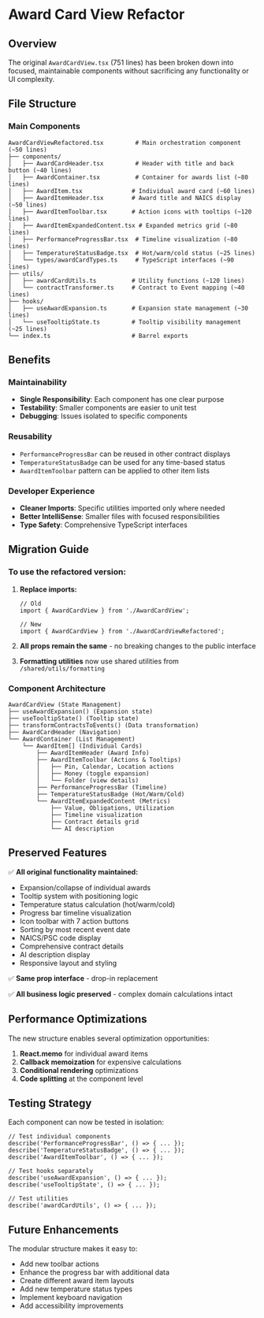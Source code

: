 # Award Card View Refactor

## Overview

The original `AwardCardView.tsx` (751 lines) has been broken down into focused, maintainable components without sacrificing any functionality or UI complexity.

## File Structure

### **Main Components**
```
AwardCardViewRefactored.tsx         # Main orchestration component (~50 lines)
├── components/
│   ├── AwardCardHeader.tsx         # Header with title and back button (~40 lines)
│   ├── AwardContainer.tsx          # Container for awards list (~80 lines)
│   ├── AwardItem.tsx              # Individual award card (~60 lines)
│   ├── AwardItemHeader.tsx        # Award title and NAICS display (~50 lines)
│   ├── AwardItemToolbar.tsx       # Action icons with tooltips (~120 lines)
│   ├── AwardItemExpandedContent.tsx # Expanded metrics grid (~80 lines)
│   ├── PerformanceProgressBar.tsx  # Timeline visualization (~80 lines)
│   ├── TemperatureStatusBadge.tsx  # Hot/warm/cold status (~25 lines)
│   └── types/awardCardTypes.ts     # TypeScript interfaces (~90 lines)
├── utils/
│   ├── awardCardUtils.ts          # Utility functions (~120 lines)
│   └── contractTransformer.ts     # Contract to Event mapping (~40 lines)
├── hooks/
│   ├── useAwardExpansion.ts       # Expansion state management (~30 lines)
│   └── useTooltipState.ts         # Tooltip visibility management (~25 lines)
└── index.ts                       # Barrel exports
```

## Benefits

### **Maintainability**
- **Single Responsibility**: Each component has one clear purpose
- **Testability**: Smaller components are easier to unit test
- **Debugging**: Issues isolated to specific components

### **Reusability**
- `PerformanceProgressBar` can be reused in other contract displays
- `TemperatureStatusBadge` can be used for any time-based status
- `AwardItemToolbar` pattern can be applied to other item lists

### **Developer Experience**
- **Cleaner Imports**: Specific utilities imported only where needed
- **Better IntelliSense**: Smaller files with focused responsibilities
- **Type Safety**: Comprehensive TypeScript interfaces

## Migration Guide

### **To use the refactored version:**

1. **Replace imports:**
   ```tsx
   // Old
   import { AwardCardView } from './AwardCardView';

   // New
   import { AwardCardView } from './AwardCardViewRefactored';
   ```

2. **All props remain the same** - no breaking changes to the public interface

3. **Formatting utilities** now use shared utilities from `/shared/utils/formatting`

### **Component Architecture**

```
AwardCardView (State Management)
├── useAwardExpansion() (Expansion state)
├── useTooltipState() (Tooltip state)
├── transformContractsToEvents() (Data transformation)
├── AwardCardHeader (Navigation)
└── AwardContainer (List Management)
    └── AwardItem[] (Individual Cards)
        ├── AwardItemHeader (Award Info)
        ├── AwardItemToolbar (Actions & Tooltips)
        │   ├── Pin, Calendar, Location actions
        │   ├── Money (toggle expansion)
        │   └── Folder (view details)
        ├── PerformanceProgressBar (Timeline)
        ├── TemperatureStatusBadge (Hot/Warm/Cold)
        └── AwardItemExpandedContent (Metrics)
            ├── Value, Obligations, Utilization
            ├── Timeline visualization
            ├── Contract details grid
            └── AI description
```

## Preserved Features

✅ **All original functionality maintained:**
- Expansion/collapse of individual awards
- Tooltip system with positioning logic
- Temperature status calculation (hot/warm/cold)
- Progress bar timeline visualization
- Icon toolbar with 7 action buttons
- Sorting by most recent event date
- NAICS/PSC code display
- Comprehensive contract details
- AI description display
- Responsive layout and styling

✅ **Same prop interface** - drop-in replacement

✅ **All business logic preserved** - complex domain calculations intact

## Performance Optimizations

The new structure enables several optimization opportunities:

1. **React.memo** for individual award items
2. **Callback memoization** for expensive calculations
3. **Conditional rendering** optimizations
4. **Code splitting** at the component level

## Testing Strategy

Each component can now be tested in isolation:

```tsx
// Test individual components
describe('PerformanceProgressBar', () => { ... });
describe('TemperatureStatusBadge', () => { ... });
describe('AwardItemToolbar', () => { ... });

// Test hooks separately
describe('useAwardExpansion', () => { ... });
describe('useTooltipState', () => { ... });

// Test utilities
describe('awardCardUtils', () => { ... });
```

## Future Enhancements

The modular structure makes it easy to:
- Add new toolbar actions
- Enhance the progress bar with additional data
- Create different award item layouts
- Add new temperature status types
- Implement keyboard navigation
- Add accessibility improvements